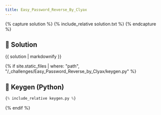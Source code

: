 ```yaml
---
title: Easy_Password_Reverse_By_Clyax
---
```


{% capture solution %}
{% include_relative solution.txt %}
{% endcapture %}

## 📝 Solution

{{ solution | markdownify }}

{% if site.static_files | where: "path", "/_challenges/Easy_Password_Reverse_by_Clyax/keygen.py" %}
## 🔑 Keygen (Python)

```py
{% include_relative keygen.py %}
```
{% endif %}
